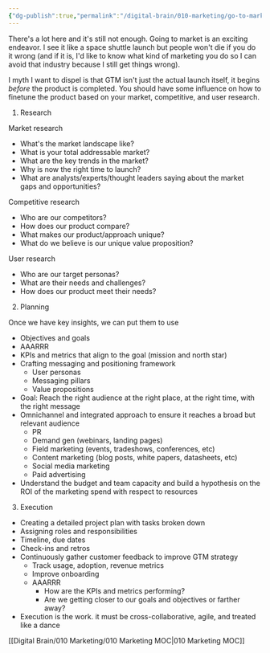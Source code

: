 ```yaml
---
{"dg-publish":true,"permalink":"/digital-brain/010-marketing/go-to-market/"}
---
```


There's a lot here and it's still not enough. Going to market is an exciting endeavor. I see it like a space shuttle launch but people won't die if you do it wrong (and if it is, I'd like to know what kind of marketing you do so I can avoid that industry because I still get things wrong).

I myth I want to dispel is that GTM isn't just the actual launch itself, it begins *before* the product is completed. You should have some influence on how to finetune the product based on your market, competitive, and user research. 

1) Research

Market research
- What's the market landscape like?
- What is your total addressable market?
- What are the key trends in the market?
- Why is now the right time to launch?
- What are analysts/experts/thought leaders saying about the market gaps and opportunities?

Competitive research
- Who are our competitors?
- How does our product compare?
- What makes our product/approach unique?
- What do we believe is our unique value proposition?

User research
- Who are our target personas?
- What are their needs and challenges?
- How does our product meet their needs?

2) Planning

Once we have key insights, we can put them to use
- Objectives and goals
- AAARRR
- KPIs and metrics that align to the goal (mission and north star)
- Crafting messaging and positioning framework
	- User personas
	- Messaging pillars
	- Value propositions
- Goal: Reach the right audience at the right place, at the right time, with the right message
- Omnichannel and integrated approach to ensure it reaches a broad but relevant audience
	- PR
	- Demand gen (webinars, landing pages)
	- Field marketing (events, tradeshows, conferences, etc)
	- Content marketing (blog posts, white papers, datasheets, etc)
	- Social media marketing
	- Paid advertising
- Understand the budget and team capacity and build a hypothesis on the ROI of the marketing spend with respect to resources

 3) Execution
- Creating a detailed project plan with tasks broken down
- Assigning roles and responsibilities
- Timeline, due dates
- Check-ins and retros
- Continuously gather customer feedback to improve GTM strategy
	- Track usage, adoption, revenue metrics
	- Improve onboarding
	- AAARRR
		- How are the KPIs and metrics performing?
		- Are we getting closer to our goals and objectives or farther away?
- Execution is the work. it must be cross-collaborative, agile, and treated like a dance

[[Digital Brain/010 Marketing/010 Marketing MOC\|010 Marketing MOC]]